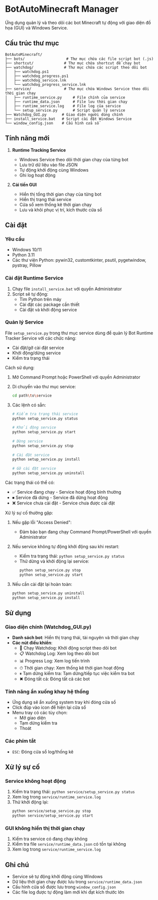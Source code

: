 # BotAutoMinecraft Manager

Ứng dụng quản lý và theo dõi các bot Minecraft tự động với giao diện đồ họa (GUI) và Windows Service.

## Cấu trúc thư mục

```
BotAutoMinecraft/
├── bots/                   # Thư mục chứa các file script bot (.js)
├── shortcut/              # Thư mục chứa shortcut để chạy bot
├── watchdog/              # Thư mục chứa các script theo dõi bot
│   ├── watchdog.ps1
│   ├── watchdog_progress.ps1
│   ├── watchdog_service.lnk
│   └── watchdog_progress_service.lnk
├── service/               # Thư mục chứa Windows Service theo dõi thời gian chạy
│   ├── runtime_service.py     # File chính của service
│   ├── runtime_data.json      # File lưu thời gian chạy
│   ├── runtime_service.log    # File log của service
│   └── setup_service.py       # Script quản lý service
├── Watchdog_GUI.py       # Giao diện người dùng chính
├── install_service.bat   # Script cài đặt Windows Service
└── window_config.json    # Cấu hình cửa sổ
```

## Tính năng mới

1. **Runtime Tracking Service**
   - Windows Service theo dõi thời gian chạy của từng bot
   - Lưu trữ dữ liệu vào file JSON
   - Tự động khởi động cùng Windows
   - Ghi log hoạt động

2. **Cải tiến GUI**
   - Hiển thị tổng thời gian chạy của từng bot
   - Hiển thị trạng thái service
   - Cửa sổ xem thống kê thời gian chạy
   - Lưu và khôi phục vị trí, kích thước cửa sổ

## Cài đặt

### Yêu cầu
- Windows 10/11
- Python 3.11
- Các thư viện Python: pywin32, customtkinter, psutil, pygetwindow, pystray, Pillow

### Cài đặt Runtime Service
1. Chạy file `install_service.bat` với quyền Administrator
2. Script sẽ tự động:
   - Tìm Python trên máy
   - Cài đặt các package cần thiết
   - Cài đặt và khởi động service

### Quản lý Service
File `setup_service.py` trong thư mục service dùng để quản lý Bot Runtime Tracker Service với các chức năng:
- Cài đặt/gỡ cài đặt service
- Khởi động/dừng service 
- Kiểm tra trạng thái

Cách sử dụng:
1. Mở Command Prompt hoặc PowerShell với quyền Administrator
2. Di chuyển vào thư mục service:
   ```bash
   cd path\to\service
   ```

3. Các lệnh có sẵn:
   ```bash
   # Kiểm tra trạng thái service
   python setup_service.py status
     
   # Khởi động service
   python setup_service.py start
     
   # Dừng service
   python setup_service.py stop
     
   # Cài đặt service
   python setup_service.py install
     
   # Gỡ cài đặt service
   python setup_service.py uninstall
   ```

Các trạng thái có thể có:
- ✅ Service đang chạy    - Service hoạt động bình thường
- ⏹ Service đã dừng      - Service đã dừng hoạt động
- ❌ Service chưa cài đặt - Service chưa được cài đặt

Xử lý sự cố thường gặp:
1. Nếu gặp lỗi "Access Denied":
   - Đảm bảo bạn đang chạy Command Prompt/PowerShell với quyền Administrator

2. Nếu service không tự động khởi động sau khi restart:
   - Kiểm tra trạng thái: `python setup_service.py status`
   - Thử dừng và khởi động lại service:
     ```bash
     python setup_service.py stop
     python setup_service.py start
     ```

3. Nếu cần cài đặt lại hoàn toàn:
   ```bash
   python setup_service.py uninstall
   python setup_service.py install
   ```

## Sử dụng

### Giao diện chính (Watchdog_GUI.py)
- **Danh sách bot**: Hiển thị trạng thái, tài nguyên và thời gian chạy
- **Các nút điều khiển**:
  - 🔄 Chạy Watchdog: Khởi động script theo dõi bot
  - 📋 Watchdog Log: Xem log theo dõi bot
  - 📊 Progress Log: Xem log tiến trình
  - ⏱ Thời gian chạy: Xem thống kê thời gian hoạt động
  - ⏸ Tạm dừng kiểm tra: Tạm dừng/tiếp tục việc kiểm tra bot
  - ✖ Đóng tất cả: Đóng tất cả các bot

### Tính năng ẩn xuống khay hệ thống
- Ứng dụng sẽ ẩn xuống system tray khi đóng cửa sổ
- Click đúp vào icon để hiện lại cửa sổ
- Menu tray có các tùy chọn:
  - Mở giao diện
  - Tạm dừng kiểm tra
  - Thoát

### Các phím tắt
- `ESC`: Đóng cửa sổ log/thống kê

## Xử lý sự cố

### Service không hoạt động
1. Kiểm tra trạng thái: `python service/setup_service.py status`
2. Xem log trong `service/runtime_service.log`
3. Thử khởi động lại: 
   ```bash
   python service/setup_service.py stop
   python service/setup_service.py start
   ```

### GUI không hiển thị thời gian chạy
1. Kiểm tra service có đang chạy không
2. Kiểm tra file `service/runtime_data.json` có tồn tại không
3. Xem log trong `service/runtime_service.log`

## Ghi chú
- Service sẽ tự động khởi động cùng Windows
- Dữ liệu thời gian chạy được lưu trong `service/runtime_data.json`
- Cấu hình cửa sổ được lưu trong `window_config.json`
- Các file log được tự động làm mới khi đạt kích thước lớn 